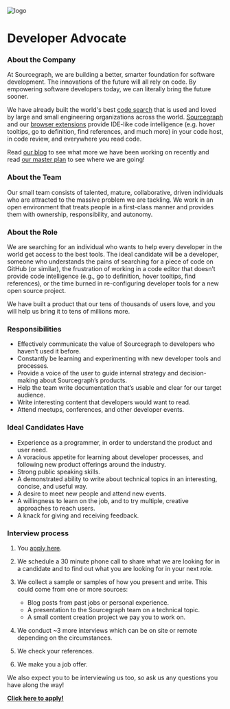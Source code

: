 ![logo](https://sourcegraph.com/.assets/img/sourcegraph-light-head-logo.svg)

# Developer Advocate

### About the Company

At Sourcegraph, we are building a better, smarter foundation for software development. The innovations of the future will all rely on code. By empowering software developers today, we can literally bring the future sooner.

We have already built the world's best [code search](https://about.sourcegraph.com/docs/search/) that is used and loved by large and small engineering organizations across the world.
[Sourcegraph](https://about.sourcegraph.com/product/server) and our [browser extensions](https://about.sourcegraph.com/product/browser) provide IDE-like code intelligence (e.g. hover tooltips, go to definition, find references, and much more) in your code host, in code review, and everywhere you read code.

Read [our blog](https://about.sourcegraph.com/blog/) to see what more we have been working on recently and read [our master plan](https://sourcegraph.com/plan) to see where we are going!

### About the Team

Our small team consists of talented, mature, collaborative, driven individuals who are attracted to the massive problem we are tackling. We work in an open environment that treats people in a first-class manner and provides them with ownership, responsibility, and autonomy.

### About the Role

We are searching for an individual who wants to help every developer in the world get access to the best tools. The ideal candidate will be a developer, someone who understands the pains of searching for a piece of code on GitHub (or similar), the frustration of working in a code editor that doesn’t provide code intelligence (e.g., go to definition, hover tooltips, find references), or the time burned in re-configuring developer tools for a new open source project.

We have built a product that our tens of thousands of users love, and you will help us bring it to tens of millions more.

### Responsibilities

- Effectively communicate the value of Sourcegraph to developers who haven’t used it before.
- Constantly be learning and experimenting with new developer tools and processes.
- Provide a voice of the user to guide internal strategy and decision-making about Sourcegraph’s products.
- Help the team write documentation that’s usable and clear for our target audience.
- Write interesting content that developers would want to read.
- Attend meetups, conferences, and other developer events.

### Ideal Candidates Have

- Experience as a programmer, in order to understand the product and user need.
- A voracious appetite for learning about developer processes, and following new product offerings around the industry.
- Strong public speaking skills.
- A demonstrated ability to write about technical topics in an interesting, concise, and useful way.
- A desire to meet new people and attend new events.
- A willingness to learn on the job, and to try multiple, creative approaches to reach users.
- A knack for giving and receiving feedback.

### Interview process

1.  You [apply here](https://hire.withgoogle.com/public/jobs/sourcegraphcom/view/P_AAAAAADAAC5MQNTwVOcGlT).
2.  We schedule a 30 minute phone call to share what we are looking for in a candidate and to find out what you are looking for in your next role.
3.  We collect a sample or samples of how you present and write. This could come from one or more sources:

    - Blog posts from past jobs or personal experience.
    - A presentation to the Sourcegraph team on a technical topic.
    - A small content creation project we pay you to work on.

4.  We conduct ~3 more interviews which can be on site or remote depending on the circumstances.
5.  We check your references.
6.  We make you a job offer.

We also expect you to be interviewing us too, so ask us any questions you have along the way!

**[Click here to apply!](https://hire.withgoogle.com/public/jobs/sourcegraphcom/view/P_AAAAAADAAC5MQNTwVOcGlT)**
